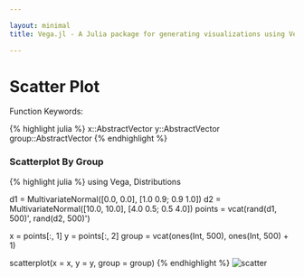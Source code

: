 ```yaml
---

layout: minimal
title: Vega.jl - A Julia package for generating visualizations using Vega

---
```


# Scatter Plot

Function Keywords:

{% highlight julia %}
x::AbstractVector
y::AbstractVector
group::AbstractVector
{% endhighlight %}

### Scatterplot By Group

{% highlight julia %}
using Vega, Distributions

d1 = MultivariateNormal([0.0, 0.0], [1.0 0.9; 0.9 1.0])
d2 = MultivariateNormal([10.0, 10.0], [4.0 0.5; 0.5 4.0])
points = vcat(rand(d1, 500)', rand(d2, 500)')

x = points[:, 1]
y = points[:, 2]
group = vcat(ones(Int, 500), ones(Int, 500) + 1)

scatterplot(x = x, y = y, group = group)
{% endhighlight %}
<img src ="http://johnmyleswhite.github.io/Vega.jl/images/scatterplot.png" alt="scatter">